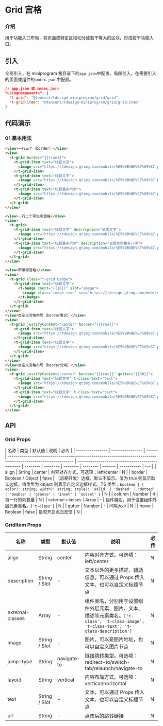 # Grid 宫格

### 介绍

用于功能入口布局，将页面或特定区域切分成若干等大的区块，形成若干功能入口。

## 引入

全局引入，在 miniprogram 根目录下的`app.json`中配置，局部引入，在需要引入的页面或组件的`index.json`中配置。

```json
// app.json 或 index.json
"usingComponents": {
  "t-grid": "@tencent/tdesign-miniprogram/grid/grid",
  "t-grid-item": "@tencent/tdesign-miniprogram/grid/grid-item"
}
```

## 代码演示

### 01 基本用法

```html
<view>一行三个（border）</view>
<view>
  <t-grid border="{{true}}">
    <t-grid-item text="标题文字">
      <image src="https://tdesign.gtimg.com/mobile/%E5%9B%BE%E7%89%87.png" slot="image" />
    </t-grid-item>
    <t-grid-item text="标题文字">
      <image src="https://tdesign.gtimg.com/mobile/%E5%9B%BE%E7%89%87.png" slot="image" />
    </t-grid-item>
    <t-grid-item text="标题最多六字">
      <image src="https://tdesign.gtimg.com/mobile/%E5%9B%BE%E7%89%87.png" slot="image" />
    </t-grid-item>
  </t-grid>
</view>

<view>一行二个带说明宫格</view>
<view>
  <t-grid>
    <t-grid-item text="标题文字" description="说明文字">
      <image src="https://tdesign.gtimg.com/mobile/%E5%9B%BE%E7%89%87.png" slot="image" />
    </t-grid-item>
    <t-grid-item text="标题最多六字" description="说明文字最多八字">
      <image src="https://tdesign.gtimg.com/mobile/%E5%9B%BE%E7%89%87.png" slot="image" />
    </t-grid-item>
  </t-grid>
</view>

<view>带徽标宫格</view>
<view>
  <t-grid class="t-grid badge">
    <t-grid-item text="标题文字">
      <t-badge count="{{16}}" slot="image">
        <image class="image-icon" src="https://tdesign.gtimg.com/mobile/%E5%9B%BE%E7%89%87.png" />
      </t-badge>
    </t-grid-item>
  </t-grid>
</view>
<view>自定义宫格布局（border重合）</view>
<view>
  <t-grid justifyContent="center" border="{{true}}">
    <t-grid-item text="标题文字">
      <image src="https://tdesign.gtimg.com/mobile/%E5%9B%BE%E7%89%87.png" slot="image" />
    </t-grid-item>
    <t-grid-item text="标题文字">
      <image src="https://tdesign.gtimg.com/mobile/%E5%9B%BE%E7%89%87.png" slot="image" />
    </t-grid-item>
  </t-grid>
</view>
<view>自定义宫格布局（border分离）</view>
<view>
  <t-grid justifyContent="center" border="{{true}}" gutter="{{20}}">
    <t-grid-item text="标题文字" t-class-text="text">
      <image src="https://tdesign.gtimg.com/mobile/%E5%9B%BE%E7%89%87.png" slot="image" />
    </t-grid-item>
    <t-grid-item text="标题文字" t-class-text="text">
      <image src="https://tdesign.gtimg.com/mobile/%E5%9B%BE%E7%89%87.png" slot="image" />
    </t-grid-item>
  </t-grid>
</view>
```

## API

### Grid Props

| 名称             | 类型             | 默认值 | 说明                                                                                                            | 必传                                              |
| ---------------- | ---------------- | ------ | --------------------------------------------------------------------------------------------------------------- | ------------------------------------------------- | -------- | -------- | -------- | -------- | ------- | ----------- | --- |
| align            | String           | center | 内容对齐方式。可选项：left/center                                                                               | N                                                 |
| border           | Boolean / Object | false  | （后期开发）边框，默认不显示。值为 true 则显示默认边框，值类型为 object 则表示自定义边框样式。TS 类型：`boolean | { color?: string; width?: string; style?: 'solid' | 'dashed' | 'dotted' | 'double' | 'groove' | 'inset' | 'outset' }` | N   |
| column           | Number           | 4      | 每一行的列数量                                                                                                  | N                                                 |
| external-classes | Array            | -      | 组件类名，用于设置组件外层元素类名。`['t-class']`                                                               | N                                                 |
| gutter           | Number           | -      | 间隔大小                                                                                                        | N                                                 |
| hover            | Boolean          | false  | 是否开启点击反馈                                                                                                | N                                                 |

### GridItem Props

| 名称             | 类型          | 默认值      | 说明                                                                                                                                  | 必传 |
| ---------------- | ------------- | ----------- | ------------------------------------------------------------------------------------------------------------------------------------- | ---- |
| align            | String        | center      | 内容对齐方式。可选项：left/center                                                                                                     | N    |
| description      | String / Slot | -           | 文本以外的更多描述，辅助信息。可以通过 Props 传入文本，也可以自定义标题节点                                                           | N    |
| external-classes | Array         | -           | 组件类名，分别用于设置组件外层元素、图片、文本、描述等元素类名。`['t-class', 't-class-image', 't-class-text', 't-class-description']` | N    |
| image            | String / Slot | -           | 图片，可以是图片地址，也可以自定义图片节点                                                                                            | N    |
| jump-type        | String        | navigate-to | 链接跳转类型。可选项：redirect-to/switch-tab/relaunch/navigate-to                                                                     | N    |
| layout           | String        | vertical    | 内容布局方式。可选项：vertical/horizontal                                                                                             | N    |
| text             | String / Slot | -           | 文本，可以通过 Props 传入文本，也可以自定义标题节点                                                                                   | N    |
| url              | String        | -           | 点击后的跳转链接                                                                                                                      | N    |
